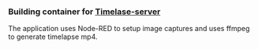 ### Building container for [Timelase-server](https://github.com/pandosme/timelapse-server)
The application uses Node-RED to setup image captures and uses ffmpeg to generate timelapse mp4.
